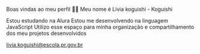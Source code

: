 Boas vindas ao meu perfil 💙💙
Meu nome é Livia koguishi - Koguishi

Estou estudando na Alura
Estou me desenvolvendo na linguagem JavaScript
Utilizo esse espaço para minha organização e compartilhamento dos meu projetos desenvolvidos

livia.koguishi@escola.pr.gov.br
